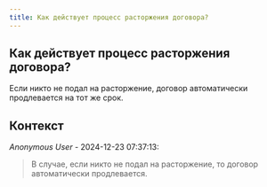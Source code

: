 ```yaml
---
title: Как действует процесс расторжения договора?
---
```


## Как действует процесс расторжения договора?

Если никто не подал на расторжение, договор автоматически продлевается на тот же срок.

## Контекст

_Anonymous User_ - 2024-12-23 07:37:13:

> В случае, если никто не подал на расторжение, то договор автоматически продлевается.
